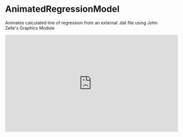 # AnimatedRegressionModel
Animates calculated line of regression from an external .dat file using John Zelle's Graphics Module
<iframe width="560" height="315" src="https://www.youtube.com/embed/cbm7f5GW2bo" frameborder="0" allowfullscreen></iframe>
